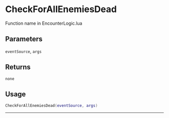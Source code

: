 # CheckForAllEnemiesDead
Function name in EncounterLogic.lua
## Parameters
`eventSource`, `args`
## Returns
`none`
## Usage
```lua
CheckForAllEnemiesDead(eventSource, args)
```
---
